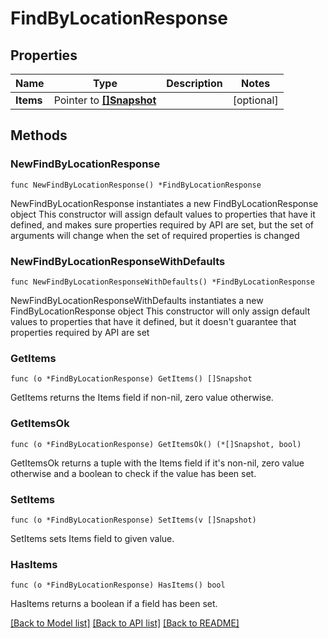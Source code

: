 # FindByLocationResponse

## Properties

Name | Type | Description | Notes
------------ | ------------- | ------------- | -------------
**Items** | Pointer to [**[]Snapshot**](Snapshot.md) |  | [optional] 

## Methods

### NewFindByLocationResponse

`func NewFindByLocationResponse() *FindByLocationResponse`

NewFindByLocationResponse instantiates a new FindByLocationResponse object
This constructor will assign default values to properties that have it defined,
and makes sure properties required by API are set, but the set of arguments
will change when the set of required properties is changed

### NewFindByLocationResponseWithDefaults

`func NewFindByLocationResponseWithDefaults() *FindByLocationResponse`

NewFindByLocationResponseWithDefaults instantiates a new FindByLocationResponse object
This constructor will only assign default values to properties that have it defined,
but it doesn't guarantee that properties required by API are set

### GetItems

`func (o *FindByLocationResponse) GetItems() []Snapshot`

GetItems returns the Items field if non-nil, zero value otherwise.

### GetItemsOk

`func (o *FindByLocationResponse) GetItemsOk() (*[]Snapshot, bool)`

GetItemsOk returns a tuple with the Items field if it's non-nil, zero value otherwise
and a boolean to check if the value has been set.

### SetItems

`func (o *FindByLocationResponse) SetItems(v []Snapshot)`

SetItems sets Items field to given value.

### HasItems

`func (o *FindByLocationResponse) HasItems() bool`

HasItems returns a boolean if a field has been set.


[[Back to Model list]](../README.md#documentation-for-models) [[Back to API list]](../README.md#documentation-for-api-endpoints) [[Back to README]](../README.md)


